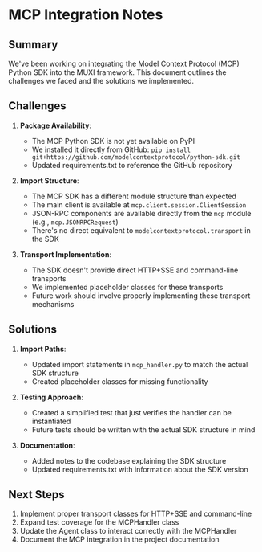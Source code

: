 # MCP Integration Notes

## Summary
We've been working on integrating the Model Context Protocol (MCP) Python SDK into the MUXI framework. This document outlines the challenges we faced and the solutions we implemented.

## Challenges

1. **Package Availability**:
   - The MCP Python SDK is not yet available on PyPI
   - We installed it directly from GitHub: `pip install git+https://github.com/modelcontextprotocol/python-sdk.git`
   - Updated requirements.txt to reference the GitHub repository

2. **Import Structure**:
   - The MCP SDK has a different module structure than expected
   - The main client is available at `mcp.client.session.ClientSession`
   - JSON-RPC components are available directly from the `mcp` module (e.g., `mcp.JSONRPCRequest`)
   - There's no direct equivalent to `modelcontextprotocol.transport` in the SDK

3. **Transport Implementation**:
   - The SDK doesn't provide direct HTTP+SSE and command-line transports
   - We implemented placeholder classes for these transports
   - Future work should involve properly implementing these transport mechanisms

## Solutions

1. **Import Paths**:
   - Updated import statements in `mcp_handler.py` to match the actual SDK structure
   - Created placeholder classes for missing functionality

2. **Testing Approach**:
   - Created a simplified test that just verifies the handler can be instantiated
   - Future tests should be written with the actual SDK structure in mind

3. **Documentation**:
   - Added notes to the codebase explaining the SDK structure
   - Updated requirements.txt with information about the SDK version

## Next Steps

1. Implement proper transport classes for HTTP+SSE and command-line
2. Expand test coverage for the MCPHandler class
3. Update the Agent class to interact correctly with the MCPHandler
4. Document the MCP integration in the project documentation
